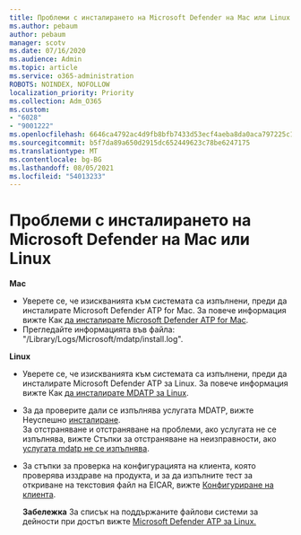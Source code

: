 ```yaml
---
title: Проблеми с инсталирането на Microsoft Defender на Mac или Linux
ms.author: pebaum
author: pebaum
manager: scotv
ms.date: 07/16/2020
ms.audience: Admin
ms.topic: article
ms.service: o365-administration
ROBOTS: NOINDEX, NOFOLLOW
localization_priority: Priority
ms.collection: Adm_O365
ms.custom:
- "6028"
- "9001222"
ms.openlocfilehash: 6646ca4792ac4d9fb8bfb7433d53ecf4aeba8da0aca797225c16c02b28499889
ms.sourcegitcommit: b5f7da89a650d2915dc652449623c78be6247175
ms.translationtype: MT
ms.contentlocale: bg-BG
ms.lasthandoff: 08/05/2021
ms.locfileid: "54013233"
---
```

# <a name="issues-installing-microsoft-defender-on-mac-or-linux"></a>Проблеми с инсталирането на Microsoft Defender на Mac или Linux

**Mac**

- Уверете се, че изискванията към системата са изпълнени, преди да инсталирате Microsoft Defender ATP for Mac. За повече информация вижте Как [да инсталирате Microsoft Defender ATP for Mac](/windows/security/threat-protection/microsoft-defender-atp/microsoft-defender-atp-mac#how-to-install-microsoft-defender-atp-for-mac).  
- Прегледайте информацията във файла: "/Library/Logs/Microsoft/mdatp/install.log".

**Linux**

- Уверете се, че изискванията към системата са изпълнени, преди да инсталирате Microsoft Defender ATP за Linux. За повече информация вижте Как [да инсталирате MDATP за Linux](/windows/security/threat-protection/microsoft-defender-atp/microsoft-defender-atp-linux#system-requirements). 
- За да проверите дали се изпълнява услугата MDATP, вижте Неуспешно [инсталиране](/windows/security/threat-protection/microsoft-defender-atp/linux-support-install#installation-failed).  
    За отстраняване и отстраняване на проблеми, ако услугата не се изпълнява, вижте Стъпки за отстраняване на неизправности, ако [услугата mdatp не се изпълнява](/windows/security/threat-protection/microsoft-defender-atp/linux-support-install#steps-to-troubleshoot-if-mdatp-service-isnt-running).
- За стъпки за проверка на конфигурацията на клиента, която проверява изздраве на продукта, и за да изпълните тест за откриване на текстовия файл на EICAR, вижте [Конфигуриране на клиента](/windows/security/threat-protection/microsoft-defender-atp/linux-install-manually#client-configuration).  

    **Забележка** За списък на поддържаните файлови системи за дейности при достъп вижте [Microsoft Defender ATP за Linux.](/windows/security/threat-protection/microsoft-defender-atp/microsoft-defender-atp-linux#system-requirements)